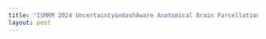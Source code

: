 ```yaml
---
title: "ISMRM 2024 Uncertainty&ndashAware Anatomical Brain Parcellation using Di usion MRI"
layout: post
---
```


